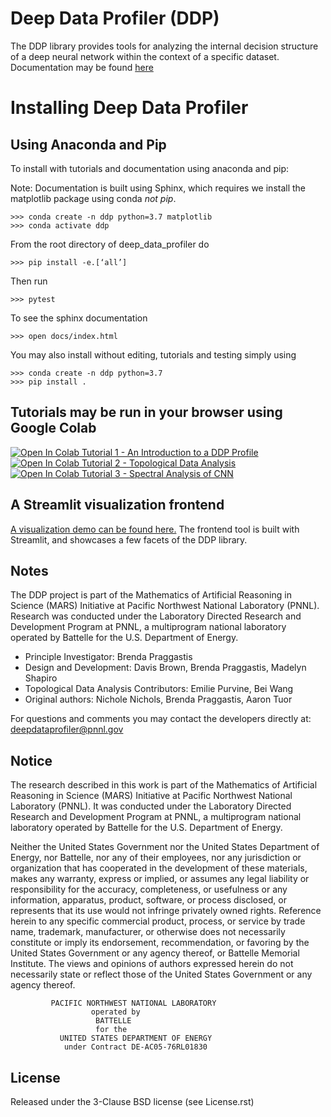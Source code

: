 Deep Data Profiler (DDP)
========================

The DDP library provides tools for analyzing the internal decision structure of a deep neural network within the
context of a specific dataset. Documentation may be found [here](https://pnnl.github.io/DeepDataProfiler/)

Installing Deep Data Profiler
=============================

Using Anaconda and Pip
----------------------

To install with tutorials and documentation using anaconda and pip:

Note: Documentation is built using Sphinx, which requires we install the matplotlib package using conda *not pip*.

    >>> conda create -n ddp python=3.7 matplotlib
    >>> conda activate ddp

From the root directory of deep_data_profiler do

    >>> pip install -e.[‘all’]

Then run

    >>> pytest

To see the sphinx documentation

    >>> open docs/index.html

You may also install without editing, tutorials and testing simply using

    >>> conda create -n ddp python=3.7
    >>> pip install .

Tutorials may be run in your browser using Google Colab
-------------------------------------------------------

<a href="https://colab.research.google.com/github/pnnl/DeepDataProfiler/blob/master/tutorials/Tutorial%201%20-%20DDP-Tutorial.ipynb" target="_blank">

  <img src="https://colab.research.google.com/assets/colab-badge.svg" alt="Open In Colab"/>
    <span style={'margin-left':5px}>Tutorial 1 - An Introduction to a DDP Profile</span>
</a>
</br>

<a href="https://colab.research.google.com/github/pnnl/DeepDataProfiler/blob/master/tutorials/Tutorial%202%20-%20DDPAlgorithms.ipynb" target="_blank">

  <img src="https://colab.research.google.com/assets/colab-badge.svg" alt="Open In Colab"/>
    <span style={'margin-left':5px}>Tutorial 2 - Topological Data Analysis</span>
</a>
</br>

<a href="https://colab.research.google.com/github/pnnl/DeepDataProfiler/blob/master/tutorials/Tutorial%203%20-%20SpectralAnalysis.ipynb" target="_blank">

  <img src="https://colab.research.google.com/assets/colab-badge.svg" alt="Open In Colab"/>
    <span style={'margin-left':5px}>Tutorial 3 - Spectral Analysis of CNN</span>
</a>
</br>

A Streamlit visualization frontend
-------------------------------------------------------

[A visualization demo can be found here.](https://share.streamlit.io/pnnl/deepdataprofiler/frontend/main_streamlit.py) The frontend tool is built with Streamlit, and showcases a few facets of the DDP library.

Notes
-----
The DDP project is part of the Mathematics of Artificial Reasoning in Science (MARS)
Initiative at Pacific Northwest National Laboratory (PNNL).  
Research was conducted under the Laboratory Directed Research and Development Program at PNNL,
a multiprogram national laboratory operated by Battelle for the U.S. Department of Energy.

* Principle Investigator: Brenda Praggastis
* Design and Development: Davis Brown, Brenda Praggastis, Madelyn Shapiro
* Topological Data Analysis Contributors: Emilie Purvine, Bei Wang
* Original authors: Nichole Nichols, Brenda Praggastis, Aaron Tuor

For questions and comments you may contact the developers directly at:
    deepdataprofiler@pnnl.gov

Notice
------
The research described in this work is part of the Mathematics of Artificial Reasoning in Science (MARS) Initiative at Pacific Northwest National Laboratory (PNNL).  It was conducted under the Laboratory Directed Research and Development Program at PNNL, a multiprogram national laboratory operated by Battelle for the U.S. Department of Energy.

Neither the United States Government nor the United States Department of Energy, nor Battelle, nor any of their employees, nor any jurisdiction or organization that has cooperated in the development of these materials, makes any warranty, express or implied, or assumes any legal liability or responsibility for the accuracy, completeness, or usefulness or any information, apparatus, product, software, or process disclosed, or represents that its use would not infringe privately owned rights.
Reference herein to any specific commercial product, process, or service by trade name, trademark, manufacturer, or otherwise does not necessarily constitute or imply its endorsement, recommendation, or favoring by the United States Government or any agency thereof, or Battelle Memorial Institute. The views and opinions of authors expressed herein do not necessarily state or reflect those of the United States Government or any agency thereof.

```
         PACIFIC NORTHWEST NATIONAL LABORATORY
                  operated by
                   BATTELLE
                   for the
           UNITED STATES DEPARTMENT OF ENERGY
            under Contract DE-AC05-76RL01830
```

License
-------

Released under the 3-Clause BSD license (see License.rst)
